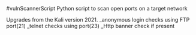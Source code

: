 #vulnScannerScript
Python script to scan open ports on a target network

Upgrades from the Kali version 2021.
_anonymous login checks using FTP port(21)
_telnet checks using port(23)
_Http banner check if present
